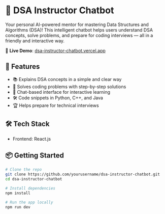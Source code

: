 # 🤖 DSA Instructor Chatbot

Your personal AI-powered mentor for mastering Data Structures and Algorithms (DSA)! This intelligent chatbot helps users understand DSA concepts, solve problems, and prepare for coding interviews — all in a friendly and interactive way.

🔗 **Live Demo**: [dsa-instructor-chatbot.vercel.app](https://dsa-instructor-chatbot-xi.vercel.app/)

## 🚀 Features

- 📚 Explains DSA concepts in a simple and clear way
- 🧠 Solves coding problems with step-by-step solutions
- 💬 Chat-based interface for interactive learning
- 🛠️ Code snippets in Python, C++, and Java
- 🏆 Helps prepare for technical interviews

## 🛠️ Tech Stack

- Frontend: React.js


## 📦 Getting Started

```bash
# Clone the repo
git clone https://github.com/yourusername/dsa-instructor-chatbot.git
cd dsa-instructor-chatbot

# Install dependencies
npm install

# Run the app locally
npm run dev
